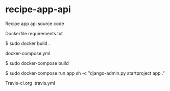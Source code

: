 # recipe-app-api
Recipe app api source code

Dockerfile
requirements.txt

$ sudo docker build .

docker-compose.yml

$ sudo docker-compose build

$ sudo docker-compose run app sh -c "django-admin.py startproject app ."

Travis-ci.org
.travis.yml

